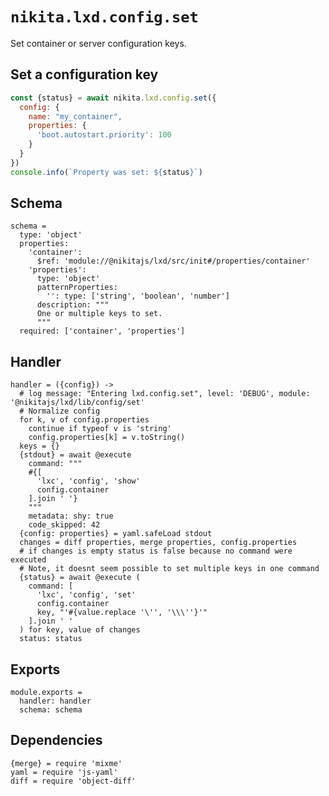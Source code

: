 
# `nikita.lxd.config.set`

Set container or server configuration keys.

## Set a configuration key

```js
const {status} = await nikita.lxd.config.set({
  config: {
    name: "my_container",
    properties: {
      'boot.autostart.priority': 100
    }
  }
})
console.info(`Property was set: ${status}`)
```

## Schema

    schema =
      type: 'object'
      properties:
        'container':
          $ref: 'module://@nikitajs/lxd/src/init#/properties/container'
        'properties':
          type: 'object'
          patternProperties:
            '': type: ['string', 'boolean', 'number']
          description: """
          One or multiple keys to set.
          """
      required: ['container', 'properties']

## Handler

    handler = ({config}) ->
      # log message: "Entering lxd.config.set", level: 'DEBUG', module: '@nikitajs/lxd/lib/config/set'
      # Normalize config
      for k, v of config.properties
        continue if typeof v is 'string'
        config.properties[k] = v.toString()
      keys = {}
      {stdout} = await @execute
        command: """
        #{[
          'lxc', 'config', 'show'
          config.container
        ].join ' '}
        """
        metadata: shy: true
        code_skipped: 42
      {config: properties} = yaml.safeLoad stdout
      changes = diff properties, merge properties, config.properties
      # if changes is empty status is false because no command were executed
      # Note, it doesnt seem possible to set multiple keys in one command
      {status} = await @execute (
        command: [
          'lxc', 'config', 'set'
          config.container
          key, "'#{value.replace '\'', '\\\''}'"
        ].join ' '
      ) for key, value of changes
      status: status

## Exports

    module.exports =
      handler: handler
      schema: schema

## Dependencies

    {merge} = require 'mixme'
    yaml = require 'js-yaml'
    diff = require 'object-diff'
